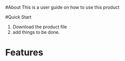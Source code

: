 #About
This is a user guide on how to use this product

#Quick Start
1. Download the product file
2. add things to be done. 

# Features 
